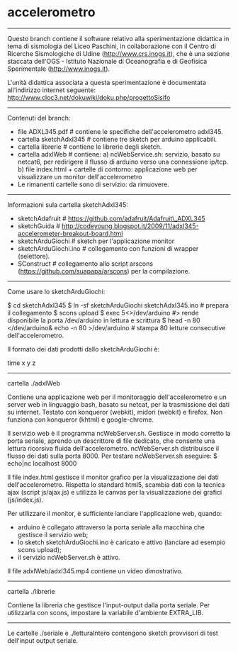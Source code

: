accelerometro
==========

----
Questo branch contiene il software relativo alla sperimentazione didattica in tema di sismologia del Liceo Paschini,
in collaborazione con il Centro di Ricerche Sismologiche di Udine (http://www.crs.inogs.it), che è una sezione staccata
dell'OGS - Istituto Nazionale di Oceanografia e di Geofisica Sperimentale (http://www.inogs.it).

L'unità didattica associata a questa sperimentazione è documentata all'indirizzo internet seguente:
http://www.cloc3.net/dokuwiki/doku.php/progettoSisifo

----

Contenuti del branch:

 - file ADXL345.pdf # contiene le specifiche dell'accelerometro adxl345.
 - cartella sketchAdxl345 # contiene tre sketch per arduino applicabili.
 - cartella librerie # contiene le librerie degli sketch. 
 - cartella adxlWeb # contiene:
		a) ncWebService.sh: servizio, basato su netcat6, per redirigere il flusso di arduino verso una connessione ip/tcp.
		b) file index.html + cartelle di contorno: applicazione web per visualizzare un monitor dell'accelerometro
 - Le rimanenti cartelle sono di servizio: da rimuovere.

----

Informazioni sula cartella sketchAdxl345:

 - sketchAdafruit # https://github.com/adafruit/Adafruit\_ADXL345
 - sketchGuida #  http://codeyoung.blogspot.it/2009/11/adxl345-accelerometer-breakout-board.html
 - sketchArduGiochi # sketch per l'applicazione monitor
 - sketchArduGiochi.ino # collegamento con funzioni di wrapper (selettore).
 - SConstruct # collegamento allo script arscons (https://github.com/suapapa/arscons) per la compilazione.

----

Come usare lo sketchArduGiochi:

$ cd sketchAdxl345
$ ln -sf sketchArduGiochi sketchAdxl345.ino # prepara il collegamento
$ scons upload
$ exec 5<>/dev/arduino #> rende disponibile la porta /dev/arduino in lettura e scrittura
$ head -n 80 </dev/arduino& echo -n 80 >/dev/arduino # stampa 80 letture consecutive dell'accelerometro.

Il formato dei dati prodotti dallo sketchArduGiochi è:

time x y z

---
cartella ./adxlWeb

Contiene una applicazione web per il monitoraggio dell'accelerometro e un server web in linguaggio bash, basato su netcat, per la trasmissione dei dati su internet.
Testato con konqueror (webkit), midori (webkit) e firefox.
Non funziona con konqueror (khtml) e google-chrome.

Il servizio web è il programma ncWebServer.sh.
Gestisce in modo corretto la porta seriale, aprendo un descrittore di file dedicato, che consente una lettura ricorsiva fluida dell'accelerometro.
ncWebServer.sh distribuisce il flusso dei dati sulla porta 8000.
Per testare ncWebServer.sh eseguire:
$ echo|nc localhost 8000

Il file index.html gestisce il monitor grafico per la visualizzazione dei dati dell'accelerometro.
Rispetta lo standard html5, scambia dati con la tecnica ajax (script js/ajax.js) e utilizza le canvas per la visualizzazione dei grafici (js/index.js).

Per utilizzare il monitor, è sufficiente lanciare l'applicazione web, quando:
 - arduino è collegato attraverso la porta seriale alla macchina che gestisce il servizio web;
 - lo sketch sketchArduGiochi.ino è caricato e attivo (lanciare ad esempio scons upload);
 - il servizio ncWebServer.sh è attivo.

Il file adxlWeb/adxl345.mp4 contiene un video dimostrativo.

----
cartella ./librerie

Contiene la libreria che gestisce l'input-output dalla porta seriale.
Per utilizzarla con scons, impostare la variabile d'ambiente EXTRA_LIB.

----
Le cartelle ./seriale e ./letturaIntero contengono sketch provvisori di test dell'input output seriale.
